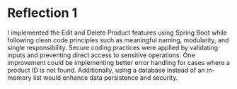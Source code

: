 # Reflection 1

I implemented the Edit and Delete Product features using Spring Boot while following clean code principles such as meaningful naming, modularity, and single responsibility. Secure coding practices were applied by validating inputs and preventing direct access to sensitive operations. One improvement could be implementing better error handling for cases where a product ID is not found. Additionally, using a database instead of an in-memory list would enhance data persistence and security.